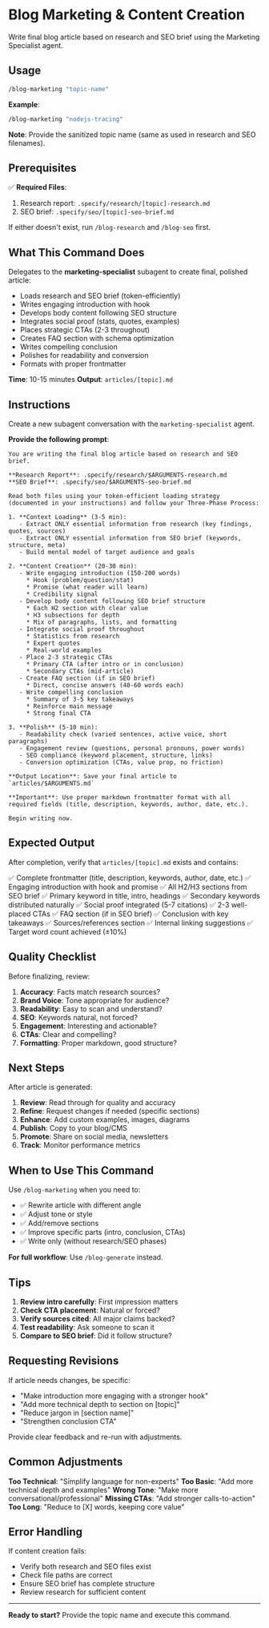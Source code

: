 # Blog Marketing & Content Creation

Write final blog article based on research and SEO brief using the Marketing Specialist agent.

## Usage

```bash
/blog-marketing "topic-name"
```

**Example**:
```bash
/blog-marketing "nodejs-tracing"
```

**Note**: Provide the sanitized topic name (same as used in research and SEO filenames).

## Prerequisites

✅ **Required Files**:
1. Research report: `.specify/research/[topic]-research.md`
2. SEO brief: `.specify/seo/[topic]-seo-brief.md`

If either doesn't exist, run `/blog-research` and `/blog-seo` first.

## What This Command Does

Delegates to the **marketing-specialist** subagent to create final, polished article:

- Loads research and SEO brief (token-efficiently)
- Writes engaging introduction with hook
- Develops body content following SEO structure
- Integrates social proof (stats, quotes, examples)
- Places strategic CTAs (2-3 throughout)
- Creates FAQ section with schema optimization
- Writes compelling conclusion
- Polishes for readability and conversion
- Formats with proper frontmatter

**Time**: 10-15 minutes
**Output**: `articles/[topic].md`

## Instructions

Create a new subagent conversation with the `marketing-specialist` agent.

**Provide the following prompt**:

```
You are writing the final blog article based on research and SEO brief.

**Research Report**: .specify/research/$ARGUMENTS-research.md
**SEO Brief**: .specify/seo/$ARGUMENTS-seo-brief.md

Read both files using your token-efficient loading strategy (documented in your instructions) and follow your Three-Phase Process:

1. **Context Loading** (3-5 min):
   - Extract ONLY essential information from research (key findings, quotes, sources)
   - Extract ONLY essential information from SEO brief (keywords, structure, meta)
   - Build mental model of target audience and goals

2. **Content Creation** (20-30 min):
   - Write engaging introduction (150-200 words)
     * Hook (problem/question/stat)
     * Promise (what reader will learn)
     * Credibility signal
   - Develop body content following SEO brief structure
     * Each H2 section with clear value
     * H3 subsections for depth
     * Mix of paragraphs, lists, and formatting
   - Integrate social proof throughout
     * Statistics from research
     * Expert quotes
     * Real-world examples
   - Place 2-3 strategic CTAs
     * Primary CTA (after intro or in conclusion)
     * Secondary CTAs (mid-article)
   - Create FAQ section (if in SEO brief)
     * Direct, concise answers (40-60 words each)
   - Write compelling conclusion
     * Summary of 3-5 key takeaways
     * Reinforce main message
     * Strong final CTA

3. **Polish** (5-10 min):
   - Readability check (varied sentences, active voice, short paragraphs)
   - Engagement review (questions, personal pronouns, power words)
   - SEO compliance (keyword placement, structure, links)
   - Conversion optimization (CTAs, value prop, no friction)

**Output Location**: Save your final article to `articles/$ARGUMENTS.md`

**Important**: Use proper markdown frontmatter format with all required fields (title, description, keywords, author, date, etc.).

Begin writing now.
```

## Expected Output

After completion, verify that `articles/[topic].md` exists and contains:

✅ Complete frontmatter (title, description, keywords, author, date, etc.)
✅ Engaging introduction with hook and promise
✅ All H2/H3 sections from SEO brief
✅ Primary keyword in title, intro, headings
✅ Secondary keywords distributed naturally
✅ Social proof integrated (5-7 citations)
✅ 2-3 well-placed CTAs
✅ FAQ section (if in SEO brief)
✅ Conclusion with key takeaways
✅ Sources/references section
✅ Internal linking suggestions
✅ Target word count achieved (±10%)

## Quality Checklist

Before finalizing, review:

1. **Accuracy**: Facts match research sources?
2. **Brand Voice**: Tone appropriate for audience?
3. **Readability**: Easy to scan and understand?
4. **SEO**: Keywords natural, not forced?
5. **Engagement**: Interesting and actionable?
6. **CTAs**: Clear and compelling?
7. **Formatting**: Proper markdown, good structure?

## Next Steps

After article is generated:

1. **Review**: Read through for quality and accuracy
2. **Refine**: Request changes if needed (specific sections)
3. **Enhance**: Add custom examples, images, diagrams
4. **Publish**: Copy to your blog/CMS
5. **Promote**: Share on social media, newsletters
6. **Track**: Monitor performance metrics

## When to Use This Command

Use `/blog-marketing` when you need to:

- ✅ Rewrite article with different angle
- ✅ Adjust tone or style
- ✅ Add/remove sections
- ✅ Improve specific parts (intro, conclusion, CTAs)
- ✅ Write only (without research/SEO phases)

**For full workflow**: Use `/blog-generate` instead.

## Tips

1. **Review intro carefully**: First impression matters
2. **Check CTA placement**: Natural or forced?
3. **Verify sources cited**: All major claims backed?
4. **Test readability**: Ask someone to scan it
5. **Compare to SEO brief**: Did it follow structure?

## Requesting Revisions

If article needs changes, be specific:
- "Make introduction more engaging with a stronger hook"
- "Add more technical depth to section on [topic]"
- "Reduce jargon in [section name]"
- "Strengthen conclusion CTA"

Provide clear feedback and re-run with adjustments.

## Common Adjustments

**Too Technical**: "Simplify language for non-experts"
**Too Basic**: "Add more technical depth and examples"
**Wrong Tone**: "Make more conversational/professional"
**Missing CTAs**: "Add stronger calls-to-action"
**Too Long**: "Reduce to [X] words, keeping core value"

## Error Handling

If content creation fails:
- Verify both research and SEO files exist
- Check file paths are correct
- Ensure SEO brief has complete structure
- Review research for sufficient content

---

**Ready to start?** Provide the topic name and execute this command.
